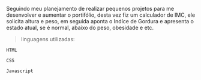 Seguindo meu planejamento de realizar pequenos projetos para me desenvolver e aumentar o portifólio, desta vez fiz um calculador de IMC, ele solicita altura e peso, em seguida aponta o Indíce de Gordura e apresenta o estado atual, se é normal, abaixo do peso, obesidade e etc.

 >linguagens utilizadas:


    HTML

    CSS

    Javascript    